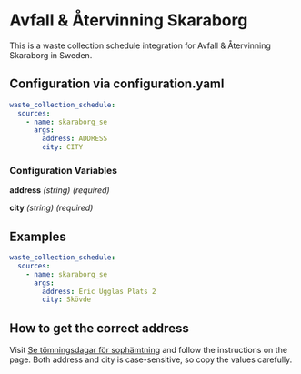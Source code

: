 # Avfall & Återvinning Skaraborg

This is a waste collection schedule integration for Avfall & Återvinning Skaraborg in Sweden.

## Configuration via configuration.yaml

```yaml
waste_collection_schedule:
  sources:
    - name: skaraborg_se
      args:
        address: ADDRESS
        city: CITY
```

### Configuration Variables

**address**
*(string) (required)*

**city**
*(string) (required)*

## Examples

```yaml
waste_collection_schedule:
  sources:
    - name: skaraborg_se
      args:
        address: Eric Ugglas Plats 2
        city: Skövde
```

## How to get the correct address

Visit [Se tömningsdagar för sophämtning](https://avfallskaraborg.se/sophamtning/se-tomningsdagar-for-sophamtning) and follow the instructions on the page.
Both address and city is case-sensitive, so copy the values carefully.